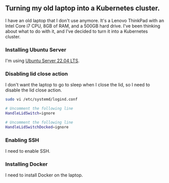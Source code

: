## Turning my old laptop into a Kubernetes cluster.

I have an old laptop that I don't use anymore. It's a Lenovo ThinkPad with an Intel Core i7 CPU, 8GB of RAM, and a 500GB hard drive. I've been thinking about what to do with it, and I've decided to turn it into a Kubernetes cluster.

### Installing Ubuntu Server

I'm using [Ubuntu Server 22.04 LTS](https://ubuntu.com/server).

### Disabling lid close action

I don't want the laptop to go to sleep when I close the lid, so I need to disable the lid close action.

```bash
sudo vi /etc/systemd/logind.conf

# Uncomment the following line
HandleLidSwitch=ignore

# Uncomment the following line
HandleLidSwitchDocked=ignore
```

### Enabling SSH

I need to enable SSH.


### Installing Docker

I need to install Docker on the laptop.
